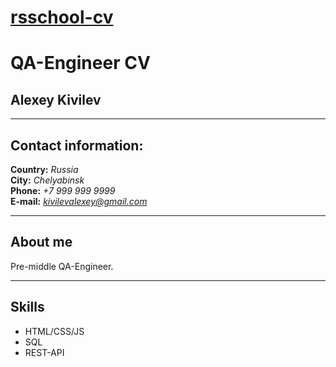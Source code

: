 # [rsschool-cv](https://github.com/alexeykivilev/rsschool-cv/cv) 
# QA-Engineer CV 
## Alexey Kivilev 
*** 
## Contact information: 
**Country:** *Russia* <br>
**City:** *Chelyabinsk* <br>
**Phone:** *+7 999 999 9999* <br>
**E-mail:** *kivilevalexey@gmail.com* <br>
*** 
## About me
Pre-middle QA-Engineer.
***
## Skills
* HTML/CSS/JS
* SQL
* REST-API


